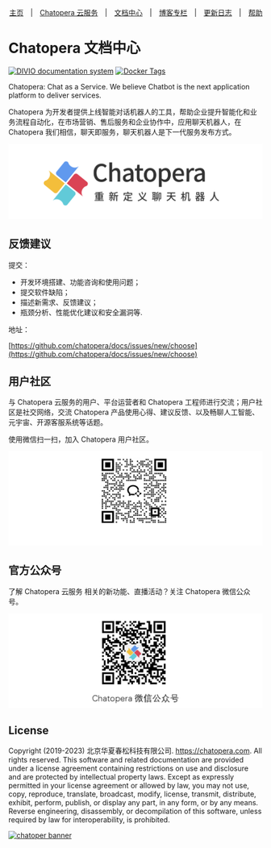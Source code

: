 <div align=right>

[主页](https://www.chatopera.com/)　|　[Chatopera 云服务](https://bot.chatopera.com/)　|　[文档中心](https://docs.chatopera.com)　|　[博客专栏](https://chatopera.blog.csdn.net/)　|　[更新日志](https://status.chatopera.com)　|　[帮助](https://github.com/chatopera/docs/issues/new/choose)

</div>

# Chatopera 文档中心

[![DIVIO documentation system](https://img.shields.io/badge/DIVIO-Documentation%20System-blue)](https://documentation.divio.com/) [![Docker Tags](https://raw.githubusercontent.com/hailiang-wang/Rishit-dagli/master/badges/docker.svg)](https://hub.docker.com/repository/docker/chatopera/docs/tags?page=1&ordering=last_updated "Get Latest Docker Images")

Chatopera: Chat as a Service. We believe Chatbot is the next application platform to deliver services.

Chatopera 为开发者提供上线智能对话机器人的工具，帮助企业提升智能化和业务流程自动化，在市场营销、售后服务和企业协作中，应用聊天机器人，在 Chatopera 我们相信，聊天即服务，聊天机器人是下一代服务发布方式。

![](docfx_project/images/chatopera_brand_20230209122156.png)

## 反馈建议

提交：

- 开发环境搭建、功能咨询和使用问题；
- 提交软件缺陷；
- 描述新需求、反馈建议；
- 瓶颈分析、性能优化建议和安全漏洞等.

地址：

[https://github.com/chatopera/docs/issues/new/choose](https://github.com/chatopera/docs/issues/new/choose)

## 用户社区
与 Chatopera 云服务的用户、平台运营者和 Chatopera 工程师进行交流；用户社区是社交网络，交流 Chatopera 产品使用心得、建议反馈、以及畅聊人工智能、元宇宙、开源客服系统等话题。

使用微信扫一扫，加入 Chatopera 用户社区。

![Alt text](assets/imgs/add-chatopera-wxgroup.png)

## 官方公众号

了解 Chatopera 云服务 相关的新功能、直播活动？关注 Chatopera 微信公众号。

![Alt text](assets/imgs/sub-chatopera-wxgzh.png)

## License

Copyright (2019-2023) 北京华夏春松科技有限公司. <https://chatopera.com>. All rights reserved.
This software and related documentation are provided under a license agreement containing restrictions on use and disclosure and are protected by intellectual property laws.
Except as expressly permitted in your license agreement or allowed by law, you may not use, copy, reproduce, translate, broadcast, modify, license, transmit, distribute, exhibit, perform, publish, or display any part, in any form, or by any means. Reverse engineering, disassembly, or decompilation of this software, unless required by law for interoperability, is prohibited.

[![chatoper banner][co-banner-image]][co-url]

[co-banner-image]: https://user-images.githubusercontent.com/3538629/42383104-da925942-8168-11e8-8195-868d5fcec170.png
[co-url]: https://www.chatopera.com
